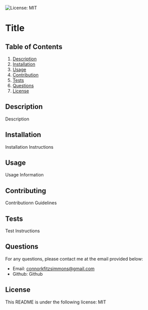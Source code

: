 ![License: MIT](https://img.shields.io/badge/License-MIT-yellow.svg)
# Title
## Table of Contents
1. [Description](#description)
2. [Installation](#installation)
3. [Usage](#usage)
4. [Contribution](#contribution)
5. [Tests](#tests)
6. [Questions](#questions)
7. [License](#license)

## Description 
Description
## Installation
Installation Instructions
## Usage
Usage Information
## Contributing
Contributionn Guidelines
## Tests
Test Instructions

## Questions
For any questions, please contact me at the email provided below:
* Email:  connorkfitzsimmons@gmail.com
* Github:  Github

## License
This README is under the following license:  MIT
